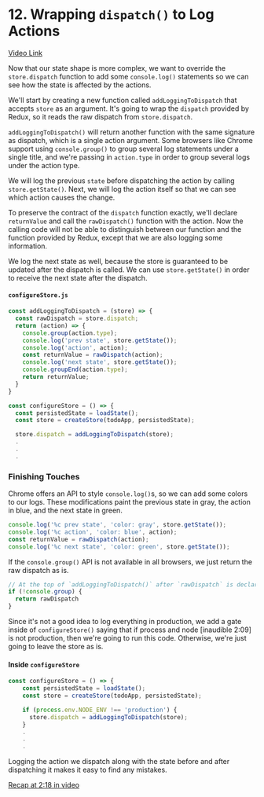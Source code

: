 # 12. Wrapping `dispatch()` to Log Actions
[Video Link](https://egghead.io/lessons/javascript-redux-wrapping-dispatch-to-log-actions)

Now that our state shape is more complex, we want to override the `store.dispatch` function to add some `console.log()` statements so we can see how the state is affected by the actions.

We'll start by creating a new function called `addLoggingToDispatch` that accepts `store` as an argument. It's going to wrap the `dispatch` provided by Redux, so it reads the raw dispatch from `store.dispatch`.

`addLoggingToDispatch()` will return another function with the same signature as dispatch, which is a single action argument. Some browsers like Chrome support using `console.group()` to group several log statements under a single title, and we're passing in `action.type` in order to group several logs under the action type.

We will log the previous `state` before dispatching the action by calling `store.getState()`. Next, we will log the action itself so that we can see which action causes the change.

To preserve the contract of the `dispatch` function exactly, we'll declare `returnValue` and call the `rawDispatch()` function with the action. Now the calling code will not be able to distinguish between our function and the function provided by Redux, except that we are also logging some information.

We log the next state as well, because the store is guaranteed to be updated after the dispatch is called. We can use `store.getState()` in order to receive the next state after the dispatch.

#### `configureStore.js`
```javascript
const addLoggingToDispatch = (store) => {
  const rawDispatch = store.dispatch;
  return (action) => {
    console.group(action.type);
    console.log('prev state', store.getState());
    console.log('action', action);
    const returnValue = rawDispatch(action);
    console.log('next state', store.getState());
    console.groupEnd(action.type);
    return returnValue;
  }
}

const configureStore = () => {
  const persistedState = loadState();
  const store = createStore(todoApp, persistedState);

  store.dispatch = addLoggingToDispatch(store);
  .
  .
  .
```


### Finishing Touches

Chrome offers an API to style `console.log()`s, so we can add some colors to our logs. These modifications paint the previous state in gray, the action in blue, and the next state in green.

```javascript
console.log('%c prev state', 'color: gray', store.getState());
console.log('%c action', 'color: blue', action);
const returnValue = rawDispatch(action);
console.log('%c next state', 'color: green', store.getState());
```

If the `console.group()` API is not available in all browsers, we just return the raw dispatch as is.

```javascript
// At the top of `addLoggingToDispatch()` after `rawDispatch` is declared
if (!console.group) {
  return rawDispatch
}
```

Since it's not a good idea to log everything in production, we add a gate inside of `configureStore()` saying that if process and node [inaudible 2:09] is not production, then we're going to run this code. Otherwise, we're just going to leave the store as is.

#### Inside `configureStore`
```javascript
const configureStore = () => {
    const persistedState = loadState();
    const store = createStore(todoApp, persistedState);

    if (process.env.NODE_ENV !== 'production') {
      store.dispatch = addLoggingToDispatch(store);
    }
    .
    .
    .
```

Logging the action we dispatch along with the state before and after dispatching it makes it easy to find any mistakes.

[Recap at 2:18 in video](https://egghead.io/lessons/javascript-redux-wrapping-dispatch-to-log-actions)
